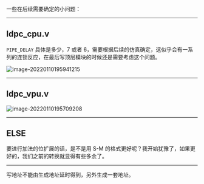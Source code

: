 一些在后续需要确定的小问题：

---

## ldpc_cpu.v

`PIPE_DELAY` 具体是多少，7 或者 6，需要根据后续的仿真确定，这似乎会有一系列的连锁反应，在最后写顶层模块的时候还是需要考虑这个问题。

![image-20220110195941215](D:\Documents\LDPC\ldpc_gf257_4x24_decoder\doc\ATTENTIONS.assets\image-20220110195941215.png)

---

## ldpc_vpu.v

![image-20220110195709208](D:\Documents\LDPC\ldpc_gf257_4x24_decoder\doc\ATTENTIONS.assets\image-20220110195709208.png)

---

## ELSE

要进行加法的位扩展的话，是不是用 S-M 的格式更好呢？我开始犹豫了，如果更好的，我们之前的转换就显得有些多余了。


---

写地址不能由生成地址延时得到，另外生成一套地址。
